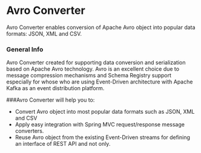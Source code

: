 # Avro Converter

Avro Converter enables conversion of Apache Avro object into popular data formats: JSON, XML and CSV.


### General Info
Avro Converter created for supporting data conversion and serialization based on Apache Avro technology.
Avro is an excellent choice due to message compression mechanisms and Schema Registry support especially for whose who are using Event-Driven architecture with Apache Kafka as an event distribution platform.


###Avro Converter will help you to:

 * Convert Avro object into most popular data formats such as JSON, XML and CSV
 * Apply easy integration with Spring MVC request/response message converters.
 * Reuse Avro object from the existing Event-Driven streams for defining an interface of REST API and not only.